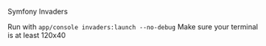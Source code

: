 Symfony Invaders

Run with `app/console invaders:launch --no-debug`
Make sure your terminal is at least 120x40
